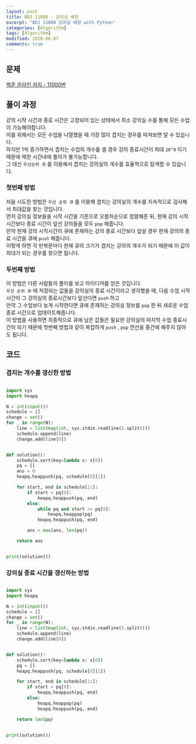 ```yaml
---
layout: post
title: BOJ 11000 - 강의실 배정
excerpt: "BOJ 11000 강의실 배정 with Python"
categories: [Algorithm]
tags: [Algorithm]
modified: 2020-06-07
comments: true
---
```


## 문제
[백준 온라인 저지 - 11000번](https://www.acmicpc.net/problem/11000)

## 풀이 과정
강의 시작 시간과 종료 시간은 고정되어 있는 상태에서 최소 강의실 수를 통해 모든 수업이 가능해야합니다. <br>
이를 위해서는 모든 수업을 나열했을 때 가장 많이 겹치는 경우를 따져보면 알 수 있습니다. <br>
하지만 1씩 증가하면서 겹치는 수업의 개수를 셀 경우 강의 종료시간이 최대 `10^9` 이기 때문에 제한 시간내에 풀이가 불가능합니다. <br>
그 대신 `우선순위 큐` 를 이용해서 겹치는 강의실의 개수를 효율적으로 탐색할 수 있습니다.<br>

### 첫번째 방법
처음 시도한 방법은 `우선 순위 큐` 를 이용해 겹치는 강의실의 개수를 지속적으로 검사해서 최대값을 찾는 것입니다. <br>
먼저 강의실 정보들을 시작 시간을 기준으로 오름차순으로 정렬해준 뒤, 현재 강의 시작 시간보다 종료 시간이 앞선 강의들을 모두 `pop` 해줍니다. <br>
만약 현재 강의 시작시간이 큐에 존재하는 강의 종료 시간보다 앞설 경우 현재 강의의 종료 시간을 큐에 `push` 해줍니다. <br>
이렇게 하면 각 반복문마다 현재 큐의 크기가 겹치는 강의의 개수가 되기 때문에 이 값이 최대가 되는 경우를 찾으면 됩니다. <br>

### 두번째 방법
이 방법은 다른 사람들의 풀이를 보고 아이디어를 얻은 것입니다. <br>
`우선 순위 큐` 에 저장되는 값들을 강의실의 종료 시간이라고 생각했을 때, 다음 수업 시작 시간이 그 강의실의 종료시간보다 앞선다면 `push` 하고 <br>
만약 그 수업보다 늦게 시작한다면 큐에 존재하는 강의실 정보를 `pop` 한 뒤 새로운 수업 종료 시간으로 업데이트해줍니다. <br>
이 방법을 사용하면 최종적으로 큐에 남은 값들은 필요한 강의실의 마지막 수업 종료시간이 되기 때문에 첫번째 방법과 같이 복잡하게 `push` , `pop` 연산을 중간에 해주지 않아도 됩니다. <br>

## 코드

### 겹치는 개수를 갱신한 방법
~~~ python

import sys
import heapq

N = int(input())
schedule = []
change = set()
for _ in range(N):
    line = list(map(int, sys.stdin.readline().split()))
    schedule.append(line)
    change.add(line[0])


def solution():
    schedule.sort(key=lambda x: x[0])
    pq = []
    ans = 0
    heapq.heappush(pq, schedule[0][1])

    for start, end in schedule[1:]:
        if start < pq[0]:
            heapq.heappush(pq, end)
        else:
            while pq and start >= pq[0]:
                heapq.heappop(pq)
            heapq.heappush(pq, end)

        ans = max(ans, len(pq))

    return ans


print(solution())

~~~

### 강의실 종료 시간을 갱신하는 방법
~~~ python

import sys
import heapq

N = int(input())
schedule = []
change = set()
for _ in range(N):
    line = list(map(int, sys.stdin.readline().split()))
    schedule.append(line)
    change.add(line[0])


def solution():
    schedule.sort(key=lambda x: x[0])
    pq = []
    heapq.heappush(pq, schedule[0][1])

    for start, end in schedule[1:]:
        if start < pq[0]:
            heapq.heappush(pq, end)
        else:
            heapq.heappop(pq)
            heapq.heappush(pq, end)

    return len(pq)


print(solution())

~~~
